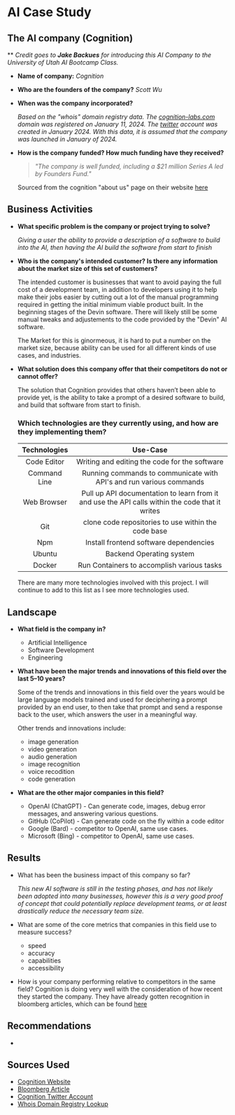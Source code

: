 # AI Case Study

## The AI company (Cognition)

** *Credit goes to **Jake Backues** for introducing this AI Company to the University of Utah AI Bootcamp Class.*

* **Name of company:** *Cognition*

* **Who are the founders of the company?** *Scott Wu*

* **When was the company incorporated?** 

  *Based on the "whois" domain registry data. The [cognition-labs.com](https://cognition-labs.com) domain was registered on January 11, 2024. The [twitter](https://twitter.com/cognition_labs) account was created in January 2024. With this data, it is assumed that the company was launched in January of 2024.*

* **How is the company funded? How much funding have they received?**

  >*"The company is well funded, including a $21 million Series A led by Founders Fund."*
  
  Sourced from the cognition "about us" page on their website [here](https://www.cognition-labs.com/introducing-devin)

## Business Activities

* **What specific problem is the company or project trying to solve?**
 
  *Giving a user the ability to provide a description of a software to build into the AI, then having the AI build the software from start to finish*


* **Who is the company's intended customer? Is there any information about the market size of this set of customers?**
  
  The intended customer is businesses that want to avoid paying the full cost of a development team, in addition to developers using it to help make their jobs easier by cutting out a lot of the manual programming required in getting the initial minimum viable product built. In the beginning stages of the Devin software. There will likely still be some manual tweaks and adjustements to the code provided by the "Devin" AI software. 

  The Market for this is ginormeous, it is hard to put a number on the market size, because ability can be used for all different kinds of use cases, and industries.  

* **What solution does this company offer that their competitors do not or cannot offer?**

  The solution that Cognition provides that others haven’t been able to provide yet, is the ability to take a prompt of a desired software to build, and build that software from start to finish. 
  ### Which technologies are they currently using, and how are they implementing them?
  

  | **Technologies** | **Use-Case** |
  | :---: | :---: |
  | Code Editor |  Writing and editing the code for the software |
  | Command Line | Running commands to communicate with API's and run various commands |
  | Web Browser | Pull up API documentation to learn from it and use the API calls within the code that it writes |
  | Git | clone code repositories to use within the code base |
  | Npm | Install frontend software dependencies |
  | Ubuntu | Backend Operating system | 
  | Docker | Run Containers to accomplish various tasks |
  
  There are many more technologies involved with this project. I will continue to add to this list as I see more technologies used. 


## Landscape

* **What field is the company in?**
  * Artificial Intelligence 
  * Software Development 
  * Engineering

* **What have been the major trends and innovations of this field over the last 5&ndash;10 years?**

  Some of the trends and innovations in this field over the years would be large language models trained and used for deciphering a prompt provided by an end user, to then take that prompt and send a response back to the user, which answers the user in a meaningful way. 

  Other trends and innovations include:
    * image generation 
    * video generation 
    * audio generation 
    * image recognition 
    * voice recodition
    * code generation 

* **What are the other major companies in this field?**
  * OpenAI (ChatGPT) - Can generate code, images, debug error messages, and answering various questions. 
  * GitHub (CoPilot) - Can generate code on the fly within a code editor
  * Google (Bard) - competitor to OpenAI, same use cases.
  *  Microsoft (Bing) - competitor to OpenAI, same use cases. 

## Results

* What has been the business impact of this company so far?

  *This new AI software is still in the testing phases, and has not likely been adopted into many businesses, however this is a very good proof of concept that could potentially replace development teams, or at least drastically reduce the necessary team size.*

* What are some of the core metrics that companies in this field use to measure success? 
  * speed
  * accuracy
  * capabilities
  * accessibility

* How is your company performing relative to competitors in the same field?
  Cognition is doing very well with the consideration of how recent they started the company. They have already gotten recognition in bloomberg articles, which can be found [here](https://www.bloomberg.com/news/articles/2024-03-12/cognition-ai-is-a-peter-thiel-backed-coding-assistant)


## Recommendations

* 

## Sources Used

* [Cognition Website](https://www.cognition-labs.com/)
* [Bloomberg Article](https://www.bloomberg.com/news/articles/2024-03-12/cognition-ai-is-a-peter-thiel-backed-coding-assistant)
* [Cognition Twitter Account](https://twitter.com/cognition_labs)
* [Whois Domain Registry Lookup](https://www.whois.com/whois/cognition-labs.com)